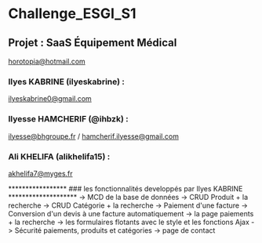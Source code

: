 # Challenge_ESGI_S1
## Projet : SaaS Équipement Médical  

horotopia@hotmail.com
### Ilyes KABRINE (ilyeskabrine) : 
ilyeskabrine0@gmail.com  
### Ilyesse HAMCHERIF (@ihbzk) : 
ilyesse@bhgroupe.fr / hamcherif.ilyesse@gmail.com
### Ali KHELIFA (alikhelifa15) : 
akhelifa7@myges.fr



*****************   ### les fonctionnalités developpés par Ilyes KABRINE  ********************
-> MCD de la base de données 
-> CRUD Produit + la recherche
-> CRUD Catégorie + la recherche
-> Paiement d'une facture
-> Conversion d'un devis à une facture automatiquement
-> la page paiements + la recherche
-> les formulaires flotants avec le style et les fonctions Ajax
-> Sécurité paiements, produits et catégories 
-> page de contact  
